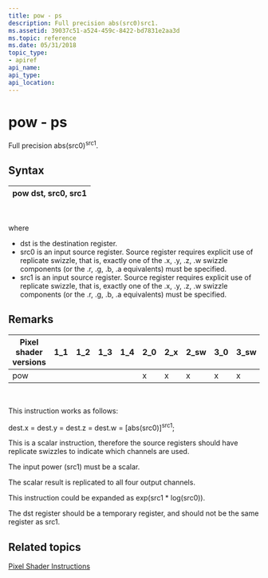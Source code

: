 ```yaml
---
title: pow - ps
description: Full precision abs(src0)src1.
ms.assetid: 39037c51-a524-459c-8422-bd7831e2aa3d
ms.topic: reference
ms.date: 05/31/2018
topic_type: 
- apiref
api_name: 
api_type: 
api_location: 
---
```


# pow - ps

Full precision abs(src0)<sup>src1</sup>.

## Syntax



| pow dst, src0, src1 |
|---------------------|



 

where

-   dst is the destination register.
-   src0 is an input source register. Source register requires explicit use of replicate swizzle, that is, exactly one of the .x, .y, .z, .w swizzle components (or the .r, .g, .b, .a equivalents) must be specified.
-   src1 is an input source register. Source register requires explicit use of replicate swizzle, that is, exactly one of the .x, .y, .z, .w swizzle components (or the .r, .g, .b, .a equivalents) must be specified.

## Remarks



| Pixel shader versions | 1\_1 | 1\_2 | 1\_3 | 1\_4 | 2\_0 | 2\_x | 2\_sw | 3\_0 | 3\_sw |
|-----------------------|------|------|------|------|------|------|-------|------|-------|
| pow                   |      |      |      |      | x    | x    | x     | x    | x     |



 

This instruction works as follows:

dest.x = dest.y = dest.z = dest.w = \[abs(src0)\]<sup>src1</sup>;

This is a scalar instruction, therefore the source registers should have replicate swizzles to indicate which channels are used.

The input power (src1) must be a scalar.

The scalar result is replicated to all four output channels.

This instruction could be expanded as exp(src1 \* log(src0)).

The dst register should be a temporary register, and should not be the same register as src1.

## Related topics

<dl> <dt>

[Pixel Shader Instructions](dx9-graphics-reference-asm-ps-instructions.md)
</dt> </dl>

 

 




